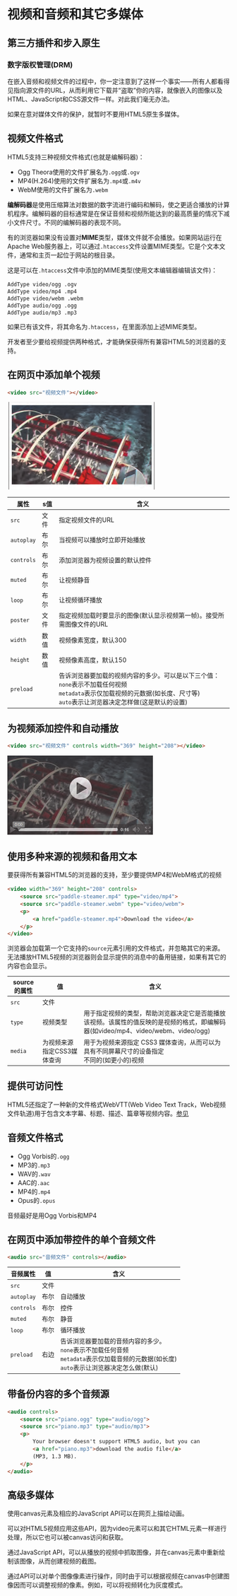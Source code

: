 # 视频和音频和其它多媒体

## 第三方插件和步入原生

### 数字版权管理(DRM)

在嵌入音频和视频文件的过程中，你一定注意到了这样一个事实——所有人都看得见指向源文件的URL，从而利用它下载并“盗取”你的内容，就像嵌入的图像以及 HTML、JavaScript和CSS源文件一样。对此我们毫无办法。

如果在意对媒体文件的保护，就暂时不要用HTML5原生多媒体。

## 视频文件格式

HTML5支持三种视频文件格式(也就是编解码器)：

- Ogg Theora使用的文件扩展名为`.ogg`或`.ogv`
- MP4(H.264)使用的文件扩展名为`.mp4`或`.m4v`
- WebM使用的文件扩展名为`.webm`

**编解码器**是使用压缩算法对数据的数字流进行编码和解码，使之更适合播放的计算机程序。编解码器的目标通常是在保证音频和视频所能达到的最高质量的情况下减小文件尺寸。不同的编解码器的表现不同。

有的浏览器如果没有设置对**MIME**类型，媒体文件就不会播放。如果网站运行在Apache Web服务器上，可以通过`.htaccess`文件设置MIME类型。它是个文本文件，通常和主页一起位于网站的根目录。

这是可以在`.htaccess`文件中添加的MIME类型(使用文本编辑器编辑该文件)：

```
AddType video/ogg .ogv
AddType video/mp4 .mp4
AddType video/webm .webm
AddType audio/ogg .ogg
AddType audio/mp3 .mp3
```

如果已有该文件，将其命名为`.htaccess`，在里面添加上述MIME类型。

开发者至少要给视频提供两种格式，才能确保获得所有兼容HTML5的浏览器的支持。

## 在网页中添加单个视频

```html
<video src="视频文件"></video>
```

![image-20210201161034005](asstes/image-20210201161034005.png)

| 属性       | s值  | 含义                                                         |
| ---------- | ---- | ------------------------------------------------------------ |
| `src`      | 文件 | 指定视频文件的URL                                            |
| `autoplay` | 布尔 | 当视频可以播放时立即开始播放                                 |
| `controls` | 布尔 | 添加浏览器为视频设置的默认控件                               |
| `muted`    | 布尔 | 让视频静音                                                   |
| `loop`     | 布尔 | 让视频循环播放                                               |
| `poster`   | 文件 | 指定视频加载时要显示的图像(默认显示视频第一帧)。接受所需图像文件的URL |
| `width`    | 数值 | 视频像素宽度，默认300                                        |
| `height`   | 数值 | 视频像素高度，默认150                                        |
| `preload`  |      | 告诉浏览器要加载的视频内容的多少。可以是以下三个值：<br />`none`表示不加载任何视频<br />`metadata`表示仅加载视频的元数据(如长度、尺寸等)<br />`auto`表示让浏览器决定怎样做(这是默认的设置) |

## 为视频添加控件和自动播放

```html
<video src="视频文件" controls width="369" height="208"></video>
```

![image-20210201161046724](asstes/image-20210201161046724.png)

## 使用多种来源的视频和备用文本

要获得所有兼容HTML5的浏览器的支持，至少要提供MP4和WebM格式的视频

```html
<video width="369" height="208" controls>
    <source src="paddle-steamer.mp4" type="video/mp4">
    <source src="paddle-steamer.webm" type="video/webm">   
    <p>
        <a href="paddle-steamer.mp4">Download the video</a>
    </p>
</video>
```

浏览器会加载第一个它支持的`source`元素引用的文件格式，并忽略其它的来源。无法播放HTML5视频的浏览器则会显示提供的消息中的备用链接，如果有其它的内容也会显示。

| source的属性 | 值                         | 含义                                                         |
| ------------ | -------------------------- | ------------------------------------------------------------ |
| `src`        | 文件                       |                                                              |
| `type`       | 视频类型                   | 用于指定视频的类型，帮助浏览器决定它是否能播放该视频。该属性的值反映的是视频的格式，即编解码器(如video/mp4、video/webm、video/ogg) |
| `media`      | 为视频来源指定CSS3媒体查询 | 用于为视频来源指定 CSS3 媒体查询，从而可以为具有不同屏幕尺寸的设备指定<br/>不同的(如更小的)视频 |

## 提供可访问性

HTML5还指定了一种新的文件格式WebVTT(Web Video Text Track，Web视频文件轨道)用于包含文本字幕、标题、描述、篇章等视频内容。[参见](http://www.iandevlin.com/blog/2011/05/html5/webvtt-and-video-subtitles/)

## 音频文件格式

- Ogg Vorbis的`.ogg`
- MP3的`.mp3`
- WAV的`.wav`
- AAC的`.aac`
- MP4的`.mp4`
- Opus的`.opus`

音频最好是用Ogg Vorbis和MP4

## 在网页中添加带控件的单个音频文件

```html
<audio src="音频文件" controls></audio>
```

| 音频属性   | 值   | 含义                                                         |
| ---------- | ---- | ------------------------------------------------------------ |
| `src`      | 文件 |                                                              |
| `autoplay` | 布尔 | 自动播放                                                     |
| `controls` | 布尔 | 控件                                                         |
| `muted`    | 布尔 | 静音                                                         |
| `loop`     | 布尔 | 循环播放                                                     |
| `preload`  | 右边 | 告诉浏览器要加载的音频内容的多少。<br />`none`表示不加载任何音频<br />`metadata`表示仅加载音频的元数据(如长度)<br />`auto`表示让浏览器决定怎么做(默认) |

## 带备份内容的多个音频源

```html
<audio controls>
    <source src="piano.ogg" type="audio/ogg">
    <source src="piano.mp3" type="audio/mp3">
    <p>
        Your browser doesn't support HTML5 audio, but you can
        <a href="piano.mp3">download the audio file</a> 
        (MP3, 1.3 MB).
    </p>
</audio>
```

## 高级多媒体

使用canvas元素及相应的JavaScript API可以在网页上描绘动画。

可以对HTML5视频应用这些API，因为video元素可以和其它HTML元素一样进行处理，所以它也可以被canvas访问和获取。

通过JavaScript API，可以从播放的视频中抓取图像，并在canvas元素中重新绘制该图像，从而创建视频的截图。

通过API可以对单个图像像素进行操作，同时由于可以根据视频在canvas中创建图像因而可以调整视频的像素。例如，可以将视频转化为灰度模式。